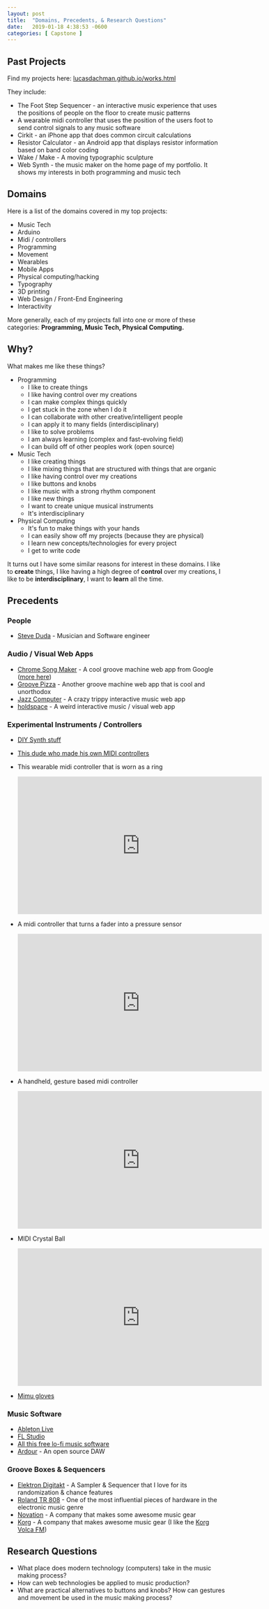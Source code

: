 ```yaml
---
layout: post
title:  "Domains, Precedents, & Research Questions"
date:   2019-01-18 4:38:53 -0600
categories: [ Capstone ]
---
```


## Past Projects

Find my projects here: [lucasdachman.github.io/works.html](https://lucasdachman.github.io/works.html)

They include:
- The Foot Step Sequencer - an interactive music experience that uses the positions of people on the floor to create music patterns
- A wearable midi controller that uses the position of the users foot to send control signals to any music software
- Cirkit - an iPhone app that does common circuit calculations
- Resistor Calculator - an Android app that displays resistor information based on band color coding
- Wake / Make - A moving typographic sculpture
- Web Synth - the music maker on the home page of my portfolio. It shows my interests in both programming and music tech

## Domains

Here is a list of the domains covered in my top projects:

- Music Tech
- Arduino
- Midi / controllers
- Programming
- Movement
- Wearables
- Mobile Apps
- Physical computing/hacking
- Typography
- 3D printing
- Web Design / Front-End Engineering
- Interactivity

More generally, each of my projects fall into one or more of these categories: **Programming, Music Tech, Physical Computing.**

## Why?

What makes me like these things? 

- Programming
    - I like to create things
    - I like having control over my creations
    - I can make complex things quickly
    - I get stuck in the zone when I do it
    - I can collaborate with other creative/intelligent people
    - I can apply it to many fields (interdisciplinary)
    - I like to solve problems
    - I am always learning (complex and fast-evolving field)
    - I can build off of other peoples work (open source)
- Music Tech
    - I like creating things
    - I like mixing things that are structured with things that are organic
    - I like having control over my creations
    - I like buttons and knobs
    - I like music with a strong rhythm component
    - I like new things
    - I want to create unique musical instruments
    - It's interdisciplinary
- Physical Computing
    - It's fun to make things with your hands
    - I can easily show off my projects (because they are physical)
    - I learn new concepts/technologies for every project
    - I get to write code

It turns out I have some similar reasons for interest in these domains. I like to **create** things, I like having a high degree of **control** over my creations, I like to be **interdisciplinary**, I want to **learn** all the time.

## Precedents

### People

- [Steve Duda](https://en.wikipedia.org/wiki/Steve_Duda) - Musician and Software engineer

### Audio / Visual Web Apps

- [Chrome Song Maker](https://musiclab.chromeexperiments.com/Song-Maker/) - A cool groove machine web app from Google ([more here](https://musiclab.chromeexperiments.com/))
- [Groove Pizza](https://apps.musedlab.org/groovepizza/) - Another groove machine web app that is cool and unorthodox
- [Jazz Computer](http://jazz.computer/) - A crazy trippy interactive music web app
- [holdspace](http://holdspace.surge.sh/) - A weird interactive music / visual web app

### Experimental Instruments / Controllers

- [DIY Synth stuff](https://syntherjack.net/how-to-start-synth-diy/)
- [This dude who made his own MIDI controllers](https://www.musiconerd.com/single-post/2017/07/04/This-is-how-I-build-my-own-MIDI-controllers-for-less-than-US4000-and-how-you-can-build-yours-too-2)
- This wearable midi controller that is worn as a ring
    <iframe width="560" height="315" src="https://www.youtube.com/embed/nxeE3GfRQ88" frameborder="0" allow="accelerometer; autoplay; encrypted-media; gyroscope; picture-in-picture" allowfullscreen></iframe>
- A midi controller that turns a fader into a pressure sensor
    <iframe width="560" height="315" src="https://www.youtube.com/embed/_MgdBYXMjUg" frameborder="0" allow="accelerometer; autoplay; encrypted-media; gyroscope; picture-in-picture" allowfullscreen></iframe>
- A handheld, gesture based midi controller
    <iframe width="560" height="315" src="https://www.youtube.com/embed/sYQ5bD6XMDY" frameborder="0" allow="accelerometer; autoplay; encrypted-media; gyroscope; picture-in-picture" allowfullscreen></iframe>
- MIDI Crystal Ball

    <iframe width="560" height="315" src="https://www.youtube.com/embed/EjGBLJ5hhMo" frameborder="0" allow="accelerometer; autoplay; encrypted-media; gyroscope; picture-in-picture" allowfullscreen></iframe>
- [Mimu gloves](https://mimugloves.com/)

### Music Software

- [Ableton Live](https://en.wikipedia.org/wiki/Ableton_Live)
- [FL Studio](https://en.wikipedia.org/wiki/FL_Studio)
- [All this free lo-fi music software](http://www.vst4free.com/)
- [Ardour](https://ardour.org/) - An open source DAW

### Groove Boxes & Sequencers

- [Elektron Digitakt](https://www.youtube.com/watch?v=8a7fC4UWXLU) - A Sampler & Sequencer that I love for its randomization & chance features
- [Roland TR 808](https://en.wikipedia.org/wiki/Roland_TR-808) - One of the most influential pieces of hardware in the electronic music genre
- [Novation](https://en.wikipedia.org/wiki/Novation_Digital_Music_Systems) - A company that makes some awesome music gear
- [Korg](https://en.wikipedia.org/wiki/Korg) - A company that makes awesome music gear (I like the [Korg Volca FM](https://www.youtube.com/watch?v=nUjc2RXhR80))

## Research Questions

- What place does modern technology (computers) take in the music making process?
- How can web technologies be applied to music production?
- What are practical alternatives to buttons and knobs? How can gestures and movement be used in the music making process?